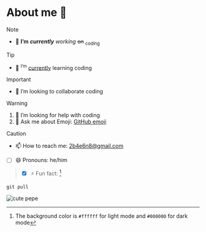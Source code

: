 # About me 👋

> [!NOTE]
> - 🔭 **I’m** ***currently*** *working* ~~on~~ <sub>coding</sub>

> [!TIP]
> * 🌱 <sup>I’m</sup> <ins>currently</ins> learning coding

> [!IMPORTANT]
> + 👯 I’m looking to collaborate coding

> [!WARNING]
> 1. 🤔 I’m looking for help with coding
> 2. 💬 Ask me about Emoji: [GitHub emoji](https://github.com/ikatyang/emoji-cheat-sheet/blob/master/README.md)

> [!CAUTION]
> - 📫 How to reach me: 2b4e6n8@gmail.com
  - [ ] 😄 Pronouns: he/him
> - [x] ⚡ Fun fact: [^1]

[^1]: The background color is `#ffffff` for light mode and `#000000` for dark mode

<!-- This content will not appear in the rendered Markdown -->

```
git pull
```

![cute pepe](https://encrypted-tbn0.gstatic.com/images?q=tbn:ANd9GcT-Si0f7QRbolu9Iecsq6VR6mseG5JzsJeDEQ&s)
